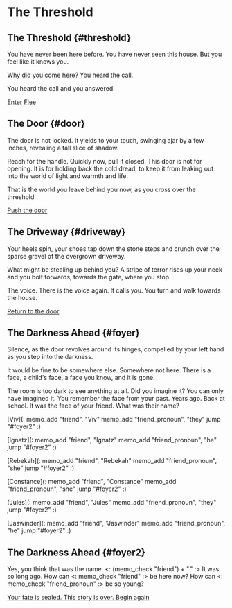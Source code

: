 # The Threshold

## The Threshold {#threshold}

You have never been here before. You have never seen this house. But you feel like it knows you.

Why did you come here? You heard the call.

You heard the call and you answered.

[Enter](#door)
[Flee](#driveway)

## The Door {#door}

The door is not locked. It yields to your touch, swinging ajar by a few inches, revealing a tall slice of shadow.

Reach for the handle. Quickly now, pull it closed. This door is not for opening. It is for holding back the cold dread, to keep it from leaking out into the world of light and warmth and life.

That is the world you leave behind you now, as you cross over the threshold.

[Push the door](#foyer)

## The Driveway {#driveway}

Your heels spin, your shoes tap down the stone steps and crunch over the sparse gravel of the overgrown driveway. 

What might be stealing up behind you? A stripe of terror rises up your neck and you bolt forwards, towards the gate, where you stop. 

The voice. There is the voice again. It calls you. You turn and walk towards the house.

[Return to the door](#door)

## The Darkness Ahead {#foyer}

Silence, as the door revolves around its hinges, compelled by your left hand as you step into the darkness. 

It would be fine to be somewhere else. Somewhere not here. There is a face, a child's face, a face you know, and it is gone. 

The room is too dark to see anything at all. Did you imagine it? You can only have imagined it. You remember the face from your past. Years ago. Back at school. It was the face of your friend. What was their name?

[Viv](:
  memo_add "friend", "Viv"
  memo_add "friend_pronoun", "they"
  jump "#foyer2"
:)

[Ignatz](:
  memo_add "friend", "Ignatz"
  memo_add "friend_pronoun", "he"
  jump "#foyer2"
:)

[Rebekah](:
  memo_add "friend", "Rebekah"
  memo_add "friend_pronoun", "she"
  jump "#foyer2"
:)

[Constance](:
  memo_add "friend", "Constance"
  memo_add "friend_pronoun", "she"
  jump "#foyer2"
:)

[Jules](:
  memo_add "friend", "Jules"
  memo_add "friend_pronoun", "they"
  jump "#foyer2"
:)

[Jaswinder](:
  memo_add "friend", "Jaswinder"
  memo_add "friend_pronoun", "he"
  jump "#foyer2"
:)

## The Darkness Ahead {#foyer2}

Yes, you think that was the name.
<: (memo_check "friend") + "." :>
It was so long ago. How can
<: memo_check "friend" :>
be here now? How can
<: memo_check "friend_pronoun" :>
be so young?

[Your fate is sealed. This story is over. Begin again](#threshold)
